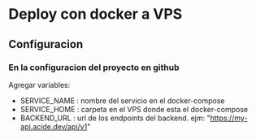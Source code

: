 # Deploy con docker a VPS

## Configuracion

### En la configuracion del proyecto en github

Agregar variables:

- SERVICE_NAME : nombre del servicio en el docker-compose
- SERVICE_HOME : carpeta en el VPS donde esta el docker-compose
- BACKEND_URL : url de los endpoints del backend. ejm: "https://my-api.acide.dev/api/v1"
